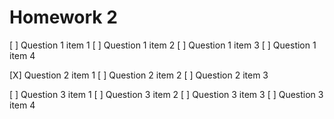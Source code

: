# Homework 2 

[ ] Question 1 item 1
[ ] Question 1 item 2
[ ] Question 1 item 3
[ ] Question 1 item 4

[X] Question 2 item 1
[ ] Question 2 item 2
[ ] Question 2 item 3

[ ] Question 3 item 1
[ ] Question 3 item 2
[ ] Question 3 item 3
[ ] Question 3 item 4
